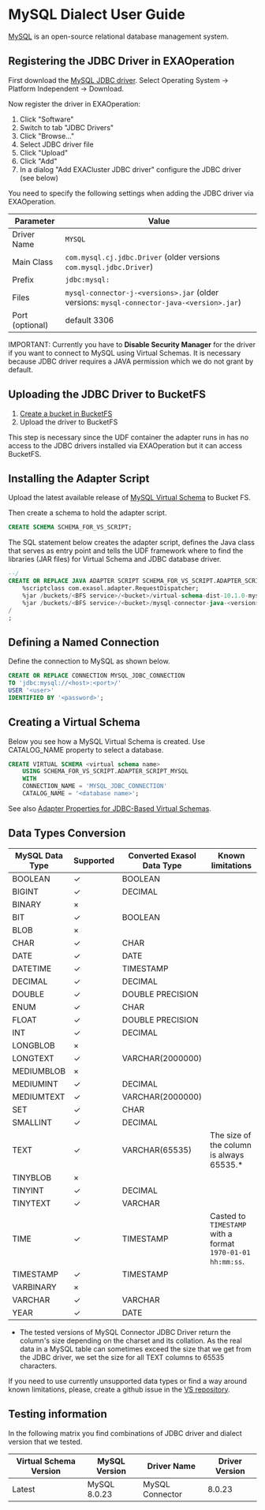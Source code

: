 # MySQL Dialect User Guide

[MySQL](https://www.mysql.com/) is an open-source relational database management system.

## Registering the JDBC Driver in EXAOperation

First download the [MySQL JDBC driver](https://dev.mysql.com/downloads/connector/j/).
Select Operating System -> Platform Independent -> Download.

Now register the driver in EXAOperation:

1. Click "Software"
1. Switch to tab "JDBC Drivers"
1. Click "Browse..."
1. Select JDBC driver file
1. Click "Upload"
1. Click "Add"
1. In a dialog "Add EXACluster JDBC driver" configure the JDBC driver (see below)

You need to specify the following settings when adding the JDBC driver via EXAOperation.

| Parameter        | Value                                                                                     |
|------------------|-------------------------------------------------------------------------------------------|
| Driver Name      | `MYSQL`                                                                                   |
| Main Class       | `com.mysql.cj.jdbc.Driver` (older versions `com.mysql.jdbc.Driver`)                       |
| Prefix           | `jdbc:mysql:`                                                                             |
| Files            | `mysql-connector-j-<versions>.jar` (older versions: `mysql-connector-java-<version>.jar`) |
| Port (optional)  | default 3306                                                                              |

IMPORTANT: Currently you have to **Disable Security Manager** for the driver if you want to connect to MySQL using Virtual Schemas.
It is necessary because JDBC driver requires a JAVA permission which we do not grant by default.

## Uploading the JDBC Driver to BucketFS

1. [Create a bucket in BucketFS](https://docs.exasol.com/administration/on-premise/bucketfs/create_new_bucket_in_bucketfs_service.htm)
1. Upload the driver to BucketFS

This step is necessary since the UDF container the adapter runs in has no access to the JDBC drivers installed via EXAOperation but it can access BucketFS.

## Installing the Adapter Script

Upload the latest available release of [MySQL Virtual Schema](https://github.com/exasol/mysql-virtual-schema/releases) to Bucket FS.

Then create a schema to hold the adapter script.

```sql
CREATE SCHEMA SCHEMA_FOR_VS_SCRIPT;
```

The SQL statement below creates the adapter script, defines the Java class that serves as entry point and tells the UDF framework where to find the libraries (JAR files) for Virtual Schema and JDBC database driver.

```sql
--/
CREATE OR REPLACE JAVA ADAPTER SCRIPT SCHEMA_FOR_VS_SCRIPT.ADAPTER_SCRIPT_MYSQL AS
    %scriptclass com.exasol.adapter.RequestDispatcher;
    %jar /buckets/<BFS service>/<bucket>/virtual-schema-dist-10.1.0-mysql-4.1.0.jar;
    %jar /buckets/<BFS service>/<bucket>/mysql-connector-java-<version>.jar;
/
;
```

## Defining a Named Connection

Define the connection to MySQL as shown below.

```sql
CREATE OR REPLACE CONNECTION MYSQL_JDBC_CONNECTION
TO 'jdbc:mysql://<host>:<port>/'
USER '<user>'
IDENTIFIED BY '<password>';
```

## Creating a Virtual Schema

Below you see how a MySQL Virtual Schema is created. Use CATALOG_NAME property to select a database.

```sql
CREATE VIRTUAL SCHEMA <virtual schema name>
    USING SCHEMA_FOR_VS_SCRIPT.ADAPTER_SCRIPT_MYSQL
    WITH
    CONNECTION_NAME = 'MYSQL_JDBC_CONNECTION'
    CATALOG_NAME = '<database name>';
```

See also [Adapter Properties for JDBC-Based Virtual Schemas](https://github.com/exasol/virtual-schema-common-jdbc#adapter-properties-for-jdbc-based-virtual-schemas).

## Data Types Conversion

| MySQL Data Type | Supported | Converted Exasol Data Type| Known limitations                                          |
|-----------------|-----------|---------------------------|------------------------------------------------------------|
| BOOLEAN         |  ✓        | BOOLEAN                   |                                                            |
| BIGINT          |  ✓        | DECIMAL                   |                                                            |
| BINARY          |  ×        |                           |                                                            |
| BIT             |  ✓        | BOOLEAN                   |                                                            |
| BLOB            |  ×        |                           |                                                            |
| CHAR            |  ✓        | CHAR                      |                                                            |
| DATE            |  ✓        | DATE                      |                                                            |
| DATETIME        |  ✓        | TIMESTAMP                 |                                                            |
| DECIMAL         |  ✓        | DECIMAL                   |                                                            | 
| DOUBLE          |  ✓        | DOUBLE PRECISION          |                                                            |
| ENUM            |  ✓        | CHAR                      |                                                            |
| FLOAT           |  ✓        | DOUBLE PRECISION          |                                                            | 
| INT             |  ✓        | DECIMAL                   |                                                            |
| LONGBLOB        |  ×        |                           |                                                            |
| LONGTEXT        |  ✓        | VARCHAR(2000000)          |                                                            |
| MEDIUMBLOB      |  ×        |                           |                                                            |
| MEDIUMINT       |  ✓        | DECIMAL                   |                                                            |
| MEDIUMTEXT      |  ✓        | VARCHAR(2000000)          |                                                            |
| SET             |  ✓        | CHAR                      |                                                            |
| SMALLINT        |  ✓        | DECIMAL                   |                                                            |
| TEXT            |  ✓        | VARCHAR(65535)            | The size of the column is always 65535.*                   |
| TINYBLOB        |  ×        |                           |                                                            |
| TINYINT         |  ✓        | DECIMAL                   |                                                            |
| TINYTEXT        |  ✓        | VARCHAR                   |                                                            |
| TIME            |  ✓        | TIMESTAMP                 | Casted to `TIMESTAMP` with a format `1970-01-01 hh:mm:ss`. |
| TIMESTAMP       |  ✓        | TIMESTAMP                 |                                                            |
| VARBINARY       |  ×        |                           |                                                            |
| VARCHAR         |  ✓        | VARCHAR                   |                                                            |
| YEAR            |  ✓        | DATE                      |                                                            |

* The tested versions of MySQL Connector JDBC Driver return the column's size depending on the charset and its collation.
As the real data in a MySQL table can sometimes exceed the size that we get from the JDBC driver, we set the size for all TEXT columns to 65535 characters.

If you need to use currently unsupported data types or find a way around known limitations, please, create a github issue in the [VS repository](https://github.com/exasol/virtual-schemas/issues).

## Testing information

In the following matrix you find combinations of JDBC driver and dialect version that we tested.

| Virtual Schema Version | MySQL Version | Driver Name     | Driver Version |
|------------------------|---------------|-----------------|----------------|
| Latest                 | MySQL 8.0.23  | MySQL Connector | 8.0.23         |
